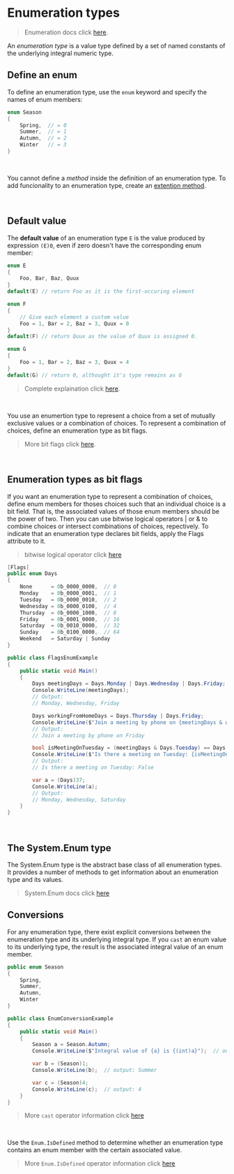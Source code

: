 # **Enumeration types**
> Enumeration docs click [here](https://docs.microsoft.com/en-us/dotnet/csharp/language-reference/builtin-types/enum).

An *enumeration type* is a value type defined by a set of named constants of the underlying integral numeric type. 


## **Define an enum**
To define an enumeration type, use the `enum` keyword and specify the names of enum members:
```c#
enum Season
{
    Spring,  // = 0
    Summer,  // = 1
    Autumn,  // = 2
    Winter   // = 3
}
```

<br />

You cannot define a *method* inside the definition of an enumeration type. To add funcionality to an enumeration type, create an [extention method](#).


<br />

## **Default value**
The **default value** of an enumeration type `E` is the value produced by expression `(E)0`, even if zero doesn't have the corresponding enum member:
```c#
enum E
{
    Foo, Bar, Baz, Quux
}
default(E) // return Foo as it is the first-occuring element

enum F
{
    // Give each element a custom value
    Foo = 1, Bar = 2, Baz = 3, Quux = 0
}
default(F) // return Quux as the value of Quux is assigned 0.

enum G
{
    Foo = 1, Bar = 2, Baz = 3, Quux = 4
}
default(G) // return 0, althought it's type remains as G
```

>Complete explaination click [here]((https://stackoverflow.com/questions/4967656/what-is-the-default-value-for-enum-variable)).

<br />

You use an enumertion type to represent a choice from a set of mutually exclusive values or a combination of choices. To represent a combination of choices, define an enumeration type as bit flags.

> More bit flags click [here](https://docs.microsoft.com/en-us/dotnet/api/system.flagsattribute?view=net-5.0).


<br />

## **Enumeration types as bit flags**

If you want an enumeration type to represent a combination of choices, define enum members for thoses choices such that an individual choice is a bit field. That is, the associated values of those enum members should be the power of two. Then you can use bitwise logical operators | or & to combine choices or intersect combinations of choices, repectively. To indicate that an enumeration type declares bit fields, apply the Flags attribute to it.

> bitwise logical operator click [here](https://docs.microsoft.com/en-us/dotnet/csharp/language-reference/operators/bitwise-and-shift-operators#enumeration-logical-operators)

```c#
[Flags]
public enum Days
{
    None      = 0b_0000_0000,  // 0
    Monday    = 0b_0000_0001,  // 1
    Tuesday   = 0b_0000_0010,  // 2
    Wednesday = 0b_0000_0100,  // 4
    Thursday  = 0b_0000_1000,  // 8
    Friday    = 0b_0001_0000,  // 16
    Saturday  = 0b_0010_0000,  // 32
    Sunday    = 0b_0100_0000,  // 64
    Weekend   = Saturday | Sunday
}

public class FlagsEnumExample
{
    public static void Main()
    {
        Days meetingDays = Days.Monday | Days.Wednesday | Days.Friday;
        Console.WriteLine(meetingDays);
        // Output:
        // Monday, Wednesday, Friday

        Days workingFromHomeDays = Days.Thursday | Days.Friday;
        Console.WriteLine($"Join a meeting by phone on {meetingDays & workingFromHomeDays}");
        // Output:
        // Join a meeting by phone on Friday

        bool isMeetingOnTuesday = (meetingDays & Days.Tuesday) == Days.Tuesday;
        Console.WriteLine($"Is there a meeting on Tuesday: {isMeetingOnTuesday}");
        // Output:
        // Is there a meeting on Tuesday: False

        var a = (Days)37;
        Console.WriteLine(a);
        // Output:
        // Monday, Wednesday, Saturday
    }
}

```
<br/>


## **The System.Enum type**
The System.Enum type is the abstract base class of all enumeration types. It provides a number of methods to get information about an enumeration type and its values.

>System.Enum docs click [here](https://docs.microsoft.com/en-us/dotnet/api/system.enum?view=net-5.0)

## **Conversions**

For any enumeration type, there exist explicit conversions between the enumeration type and its underlying integral type. If you `cast` an enum value to its underlying type, the result is the associated integral value of an enum member.

```c#
public enum Season
{
    Spring,
    Summer,
    Autumn,
    Winter
}

public class EnumConversionExample
{
    public static void Main()
    {
        Season a = Season.Autumn;
        Console.WriteLine($"Integral value of {a} is {(int)a}");  // output: Integral value of Autumn is 2

        var b = (Season)1;
        Console.WriteLine(b);  // output: Summer

        var c = (Season)4;
        Console.WriteLine(c);  // output: 4
    }
}
```

> More `cast` operator information click [here](https://docs.microsoft.com/en-us/dotnet/csharp/language-reference/operators/type-testing-and-cast#cast-expression)

<br/>

Use the `Enum.IsDefined` method to determine whether an enumeration type contains an enum member with the certain associated value.
> More `Enum.IsDefined` operator information click [here](https://docs.microsoft.com/en-us/dotnet/api/system.enum.isdefined?view=net-5.0)